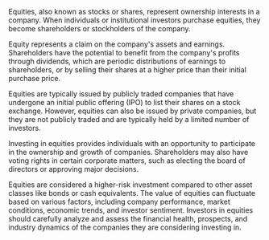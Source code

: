 Equities, also known as stocks or shares, represent ownership interests in a company. When individuals or institutional investors purchase equities, they become shareholders or stockholders of the company. 

Equity represents a claim on the company's assets and earnings. Shareholders have the potential to benefit from the company's profits through dividends, which are periodic distributions of earnings to shareholders, or by selling their shares at a higher price than their initial purchase price.

Equities are typically issued by publicly traded companies that have undergone an initial public offering (IPO) to list their shares on a stock exchange. However, equities can also be issued by private companies, but they are not publicly traded and are typically held by a limited number of investors.

Investing in equities provides individuals with an opportunity to participate in the ownership and growth of companies. Shareholders may also have voting rights in certain corporate matters, such as electing the board of directors or approving major decisions.

Equities are considered a higher-risk investment compared to other asset classes like bonds or cash equivalents. The value of equities can fluctuate based on various factors, including company performance, market conditions, economic trends, and investor sentiment. Investors in equities should carefully analyze and assess the financial health, prospects, and industry dynamics of the companies they are considering investing in.